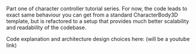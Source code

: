
Part one of character controller tutorial series.
For now, the code leads to exact same behaviour you can get from a standard CharacterBody3D template, but is refactored to a setup that provides much better scalability and readability of the codebase.

Code explanation and architecture design choices here: (will be a youtube link)

